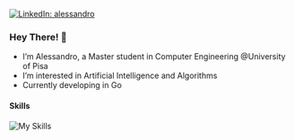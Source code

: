 [![LinkedIn: alessandro](https://img.shields.io/badge/-alessandro-blue?style=flat-square&logo=Linkedin&logoColor=white&link=https://www.linkedin.com/in/alessandro/)](https://www.linkedin.com/in/alessandro-versari-4b6533240/)

### Hey There! 👋

- I’m Alessandro, a Master student in Computer Engineering  @University of Pisa
- I’m interested in Artificial Intelligence and Algorithms
- Currently developing in Go 

#### Skills

![My Skills](https://skillicons.dev/icons?i=go,cpp,cs,c,py,php,mysql,svelte,js,html,css,bootstrap,tailwind)